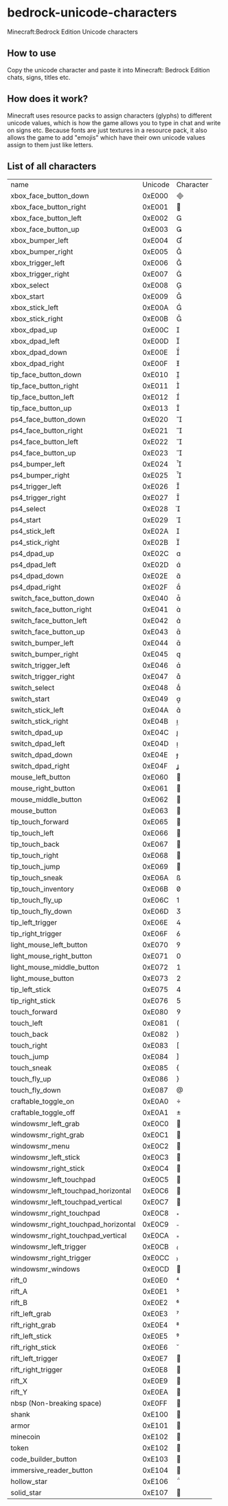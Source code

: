 # bedrock-unicode-characters
Minecraft:Bedrock Edition Unicode characters

## How to use
Copy the unicode character and paste it into Minecraft: Bedrock Edition chats, signs, titles etc.

## How does it work?
Minecraft uses resource packs to assign characters (glyphs) to different unicode values, which is how the game allows you to type in chat and write on signs etc. Because fonts are just textures in a resource pack, it also allows the game to add "emojis" which have their own unicode values assign to them just like letters.

## List of all characters

<table cellspacing="0" border="0">
    <colgroup width="268"></colgroup>
    <colgroup width="70"></colgroup>
    <colgroup width="79"></colgroup>
    <tr>
        <td height="21" valign=bottom>name</td>
        <td valign=bottom>Unicode</td>
        <td valign=bottom>Character</td>
    </tr>
    <tr>
        <td height="21" valign=bottom>xbox_face_button_down</td>
        <td valign=bottom>0xE000</td>
        <td valign=bottom>&#57344;</td>
    </tr>
    <tr>
        <td height="21" valign=bottom>xbox_face_button_right</td>
        <td valign=bottom>0xE001</td>
        <td valign=bottom>&#57345;</td>
    </tr>
    <tr>
        <td height="21" valign=bottom>xbox_face_button_left</td>
        <td valign=bottom>0xE002</td>
        <td valign=bottom>&#57346;</td>
    </tr>
    <tr>
        <td height="21" valign=bottom>xbox_face_button_up</td>
        <td valign=bottom>0xE003</td>
        <td valign=bottom>&#57347;</td>
    </tr>
    <tr>
        <td height="21" valign=bottom>xbox_bumper_left</td>
        <td valign=bottom>0xE004</td>
        <td valign=bottom>&#57348;</td>
    </tr>
    <tr>
        <td height="21" valign=bottom>xbox_bumper_right</td>
        <td valign=bottom>0xE005</td>
        <td valign=bottom>&#57349;</td>
    </tr>
    <tr>
        <td height="21" valign=bottom>xbox_trigger_left</td>
        <td valign=bottom>0xE006</td>
        <td valign=bottom>&#57350;</td>
    </tr>
    <tr>
        <td height="21" valign=bottom>xbox_trigger_right</td>
        <td valign=bottom>0xE007</td>
        <td valign=bottom>&#57351;</td>
    </tr>
    <tr>
        <td height="21" valign=bottom>xbox_select</td>
        <td valign=bottom>0xE008</td>
        <td valign=bottom>&#57352;</td>
    </tr>
    <tr>
        <td height="21" valign=bottom>xbox_start</td>
        <td valign=bottom>0xE009</td>
        <td valign=bottom>&#57353;</td>
    </tr>
    <tr>
        <td height="21" valign=bottom>xbox_stick_left</td>
        <td valign=bottom>0xE00A</td>
        <td valign=bottom>&#57354;</td>
    </tr>
    <tr>
        <td height="21" valign=bottom>xbox_stick_right</td>
        <td valign=bottom>0xE00B</td>
        <td valign=bottom>&#57355;</td>
    </tr>
    <tr>
        <td height="21" valign=bottom>xbox_dpad_up</td>
        <td valign=bottom>0xE00C</td>
        <td valign=bottom>&#57356;</td>
    </tr>
    <tr>
        <td height="21" valign=bottom>xbox_dpad_left</td>
        <td valign=bottom>0xE00D</td>
        <td valign=bottom>&#57357;</td>
    </tr>
    <tr>
        <td height="21" valign=bottom>xbox_dpad_down</td>
        <td valign=bottom>0xE00E</td>
        <td valign=bottom>&#57358;</td>
    </tr>
    <tr>
        <td height="21" valign=bottom>xbox_dpad_right</td>
        <td valign=bottom>0xE00F</td>
        <td valign=bottom>&#57359;</td>
    </tr>
    <tr>
        <td height="21" valign=bottom>tip_face_button_down</td>
        <td valign=bottom>0xE010</td>
        <td valign=bottom>&#57360;</td>
    </tr>
    <tr>
        <td height="21" valign=bottom>tip_face_button_right</td>
        <td valign=bottom>0xE011</td>
        <td valign=bottom>&#57361;</td>
    </tr>
    <tr>
        <td height="21" valign=bottom>tip_face_button_left</td>
        <td valign=bottom>0xE012</td>
        <td valign=bottom>&#57362;</td>
    </tr>
    <tr>
        <td height="21" valign=bottom>tip_face_button_up</td>
        <td valign=bottom>0xE013</td>
        <td valign=bottom>&#57363;</td>
    </tr>
    <tr>
        <td height="21" valign=bottom>ps4_face_button_down</td>
        <td valign=bottom>0xE020</td>
        <td valign=bottom>&#57376;</td>
    </tr>
    <tr>
        <td height="21" valign=bottom>ps4_face_button_right</td>
        <td valign=bottom>0xE021</td>
        <td valign=bottom>&#57377;</td>
    </tr>
    <tr>
        <td height="21" valign=bottom>ps4_face_button_left</td>
        <td valign=bottom>0xE022</td>
        <td valign=bottom>&#57378;</td>
    </tr>
    <tr>
        <td height="21" valign=bottom>ps4_face_button_up</td>
        <td valign=bottom>0xE023</td>
        <td valign=bottom>&#57379;</td>
    </tr>
    <tr>
        <td height="21" valign=bottom>ps4_bumper_left</td>
        <td valign=bottom>0xE024</td>
        <td valign=bottom>&#57380;</td>
    </tr>
    <tr>
        <td height="21" valign=bottom>ps4_bumper_right</td>
        <td valign=bottom>0xE025</td>
        <td valign=bottom>&#57381;</td>
    </tr>
    <tr>
        <td height="21" valign=bottom>ps4_trigger_left</td>
        <td valign=bottom>0xE026</td>
        <td valign=bottom>&#57382;</td>
    </tr>
    <tr>
        <td height="21" valign=bottom>ps4_trigger_right</td>
        <td valign=bottom>0xE027</td>
        <td valign=bottom>&#57383;</td>
    </tr>
    <tr>
        <td height="21" valign=bottom>ps4_select</td>
        <td valign=bottom>0xE028</td>
        <td valign=bottom>&#57384;</td>
    </tr>
    <tr>
        <td height="21" valign=bottom>ps4_start</td>
        <td valign=bottom>0xE029</td>
        <td valign=bottom>&#57385;</td>
    </tr>
    <tr>
        <td height="21" valign=bottom>ps4_stick_left</td>
        <td valign=bottom>0xE02A</td>
        <td valign=bottom>&#57386;</td>
    </tr>
    <tr>
        <td height="21" valign=bottom>ps4_stick_right</td>
        <td valign=bottom>0xE02B</td>
        <td valign=bottom>&#57387;</td>
    </tr>
    <tr>
        <td height="21" valign=bottom>ps4_dpad_up</td>
        <td valign=bottom>0xE02C</td>
        <td valign=bottom>&#57388;</td>
    </tr>
    <tr>
        <td height="21" valign=bottom>ps4_dpad_left</td>
        <td valign=bottom>0xE02D</td>
        <td valign=bottom>&#57389;</td>
    </tr>
    <tr>
        <td height="21" valign=bottom>ps4_dpad_down</td>
        <td valign=bottom>0xE02E</td>
        <td valign=bottom>&#57390;</td>
    </tr>
    <tr>
        <td height="21" valign=bottom>ps4_dpad_right</td>
        <td valign=bottom>0xE02F</td>
        <td valign=bottom>&#57391;</td>
    </tr>
    <tr>
        <td height="21" valign=bottom>switch_face_button_down</td>
        <td valign=bottom>0xE040</td>
        <td valign=bottom>&#57408;</td>
    </tr>
    <tr>
        <td height="21" valign=bottom>switch_face_button_right</td>
        <td valign=bottom>0xE041</td>
        <td valign=bottom>&#57409;</td>
    </tr>
    <tr>
        <td height="21" valign=bottom>switch_face_button_left</td>
        <td valign=bottom>0xE042</td>
        <td valign=bottom>&#57410;</td>
    </tr>
    <tr>
        <td height="21" valign=bottom>switch_face_button_up</td>
        <td valign=bottom>0xE043</td>
        <td valign=bottom>&#57411;</td>
    </tr>
    <tr>
        <td height="21" valign=bottom>switch_bumper_left</td>
        <td valign=bottom>0xE044</td>
        <td valign=bottom>&#57412;</td>
    </tr>
    <tr>
        <td height="21" valign=bottom>switch_bumper_right</td>
        <td valign=bottom>0xE045</td>
        <td valign=bottom>&#57413;</td>
    </tr>
    <tr>
        <td height="21" valign=bottom>switch_trigger_left</td>
        <td valign=bottom>0xE046</td>
        <td valign=bottom>&#57414;</td>
    </tr>
    <tr>
        <td height="21" valign=bottom>switch_trigger_right</td>
        <td valign=bottom>0xE047</td>
        <td valign=bottom>&#57415;</td>
    </tr>
    <tr>
        <td height="21" valign=bottom>switch_select</td>
        <td valign=bottom>0xE048</td>
        <td valign=bottom>&#57416;</td>
    </tr>
    <tr>
        <td height="21" valign=bottom>switch_start</td>
        <td valign=bottom>0xE049</td>
        <td valign=bottom>&#57417;</td>
    </tr>
    <tr>
        <td height="21" valign=bottom>switch_stick_left</td>
        <td valign=bottom>0xE04A</td>
        <td valign=bottom>&#57418;</td>
    </tr>
    <tr>
        <td height="21" valign=bottom>switch_stick_right</td>
        <td valign=bottom>0xE04B</td>
        <td valign=bottom>&#57419;</td>
    </tr>
    <tr>
        <td height="21" valign=bottom>switch_dpad_up</td>
        <td valign=bottom>0xE04C</td>
        <td valign=bottom>&#57420;</td>
    </tr>
    <tr>
        <td height="21" valign=bottom>switch_dpad_left</td>
        <td valign=bottom>0xE04D</td>
        <td valign=bottom>&#57421;</td>
    </tr>
    <tr>
        <td height="21" valign=bottom>switch_dpad_down</td>
        <td valign=bottom>0xE04E</td>
        <td valign=bottom>&#57422;</td>
    </tr>
    <tr>
        <td height="21" valign=bottom>switch_dpad_right</td>
        <td valign=bottom>0xE04F</td>
        <td valign=bottom>&#57423;</td>
    </tr>
    <tr>
        <td height="21" valign=bottom>mouse_left_button</td>
        <td valign=bottom>0xE060</td>
        <td valign=bottom>&#57440;</td>
    </tr>
    <tr>
        <td height="21" valign=bottom>mouse_right_button</td>
        <td valign=bottom>0xE061</td>
        <td valign=bottom>&#57441;</td>
    </tr>
    <tr>
        <td height="21" valign=bottom>mouse_middle_button</td>
        <td valign=bottom>0xE062</td>
        <td valign=bottom>&#57442;</td>
    </tr>
    <tr>
        <td height="21" valign=bottom>mouse_button</td>
        <td valign=bottom>0xE063</td>
        <td valign=bottom>&#57443;</td>
    </tr>
    <tr>
        <td height="21" valign=bottom>tip_touch_forward</td>
        <td valign=bottom>0xE065</td>
        <td valign=bottom>&#57445;</td>
    </tr>
    <tr>
        <td height="21" valign=bottom>tip_touch_left</td>
        <td valign=bottom>0xE066</td>
        <td valign=bottom>&#57446;</td>
    </tr>
    <tr>
        <td height="21" valign=bottom>tip_touch_back</td>
        <td valign=bottom>0xE067</td>
        <td valign=bottom>&#57447;</td>
    </tr>
    <tr>
        <td height="21" valign=bottom>tip_touch_right</td>
        <td valign=bottom>0xE068</td>
        <td valign=bottom>&#57448;</td>
    </tr>
    <tr>
        <td height="21" valign=bottom>tip_touch_jump</td>
        <td valign=bottom>0xE069</td>
        <td valign=bottom>&#57449;</td>
    </tr>
    <tr>
        <td height="21" valign=bottom>tip_touch_sneak</td>
        <td valign=bottom>0xE06A</td>
        <td valign=bottom>&#57450;</td>
    </tr>
    <tr>
        <td height="21" valign=bottom>tip_touch_inventory</td>
        <td valign=bottom>0xE06B</td>
        <td valign=bottom>&#57451;</td>
    </tr>
    <tr>
        <td height="21" valign=bottom>tip_touch_fly_up</td>
        <td valign=bottom>0xE06C</td>
        <td valign=bottom>&#57452;</td>
    </tr>
    <tr>
        <td height="21" valign=bottom>tip_touch_fly_down</td>
        <td valign=bottom>0xE06D</td>
        <td valign=bottom>&#57453;</td>
    </tr>
    <tr>
        <td height="21" valign=bottom>tip_left_trigger</td>
        <td valign=bottom>0xE06E</td>
        <td valign=bottom>&#57454;</td>
    </tr>
    <tr>
        <td height="21" valign=bottom>tip_right_trigger</td>
        <td valign=bottom>0xE06F</td>
        <td valign=bottom>&#57455;</td>
    </tr>
    <tr>
        <td height="21" valign=bottom>light_mouse_left_button</td>
        <td valign=bottom>0xE070</td>
        <td valign=bottom>&#57456;</td>
    </tr>
    <tr>
        <td height="21" valign=bottom>light_mouse_right_button</td>
        <td valign=bottom>0xE071</td>
        <td valign=bottom>&#57457;</td>
    </tr>
    <tr>
        <td height="21" valign=bottom>light_mouse_middle_button</td>
        <td valign=bottom>0xE072</td>
        <td valign=bottom>&#57458;</td>
    </tr>
    <tr>
        <td height="21" valign=bottom>light_mouse_button</td>
        <td valign=bottom>0xE073</td>
        <td valign=bottom>&#57459;</td>
    </tr>
    <tr>
        <td height="21" valign=bottom>tip_left_stick</td>
        <td valign=bottom>0xE075</td>
        <td valign=bottom>&#57461;</td>
    </tr>
    <tr>
        <td height="21" valign=bottom>tip_right_stick</td>
        <td valign=bottom>0xE076</td>
        <td valign=bottom>&#57462;</td>
    </tr>
    <tr>
        <td height="21" valign=bottom>touch_forward</td>
        <td valign=bottom>0xE080</td>
        <td valign=bottom>&#57472;</td>
    </tr>
    <tr>
        <td height="21" valign=bottom>touch_left</td>
        <td valign=bottom>0xE081</td>
        <td valign=bottom>&#57473;</td>
    </tr>
    <tr>
        <td height="21" valign=bottom>touch_back</td>
        <td valign=bottom>0xE082</td>
        <td valign=bottom>&#57474;</td>
    </tr>
    <tr>
        <td height="21" valign=bottom>touch_right</td>
        <td valign=bottom>0xE083</td>
        <td valign=bottom>&#57475;</td>
    </tr>
    <tr>
        <td height="21" valign=bottom>touch_jump</td>
        <td valign=bottom>0xE084</td>
        <td valign=bottom>&#57476;</td>
    </tr>
    <tr>
        <td height="21" valign=bottom>touch_sneak</td>
        <td valign=bottom>0xE085</td>
        <td valign=bottom>&#57477;</td>
    </tr>
    <tr>
        <td height="21" valign=bottom>touch_fly_up</td>
        <td valign=bottom>0xE086</td>
        <td valign=bottom>&#57478;</td>
    </tr>
    <tr>
        <td height="21" valign=bottom>touch_fly_down</td>
        <td valign=bottom>0xE087</td>
        <td valign=bottom>&#57479;</td>
    </tr>
    <tr>
        <td height="21" valign=bottom>craftable_toggle_on</td>
        <td valign=bottom>0xE0A0</td>
        <td valign=bottom>&#57504;</td>
    </tr>
    <tr>
        <td height="21" valign=bottom>craftable_toggle_off</td>
        <td valign=bottom>0xE0A1</td>
        <td valign=bottom>&#57505;</td>
    </tr>
    <tr>
        <td height="21" valign=bottom>windowsmr_left_grab</td>
        <td valign=bottom>0xE0C0</td>
        <td valign=bottom>&#57536;</td>
    </tr>
    <tr>
        <td height="21" valign=bottom>windowsmr_right_grab</td>
        <td valign=bottom>0xE0C1</td>
        <td valign=bottom>&#57537;</td>
    </tr>
    <tr>
        <td height="21" valign=bottom>windowsmr_menu</td>
        <td valign=bottom>0xE0C2</td>
        <td valign=bottom>&#57538;</td>
    </tr>
    <tr>
        <td height="21" valign=bottom>windowsmr_left_stick</td>
        <td valign=bottom>0xE0C3</td>
        <td valign=bottom>&#57539;</td>
    </tr>
    <tr>
        <td height="21" valign=bottom>windowsmr_right_stick</td>
        <td valign=bottom>0xE0C4</td>
        <td valign=bottom>&#57540;</td>
    </tr>
    <tr>
        <td height="21" valign=bottom>windowsmr_left_touchpad</td>
        <td valign=bottom>0xE0C5</td>
        <td valign=bottom>&#57541;</td>
    </tr>
    <tr>
        <td height="21" valign=bottom>windowsmr_left_touchpad_horizontal</td>
        <td valign=bottom>0xE0C6</td>
        <td valign=bottom>&#57542;</td>
    </tr>
    <tr>
        <td height="21" valign=bottom>windowsmr_left_touchpad_vertical</td>
        <td valign=bottom>0xE0C7</td>
        <td valign=bottom>&#57543;</td>
    </tr>
    <tr>
        <td height="21" valign=bottom>windowsmr_right_touchpad</td>
        <td valign=bottom>0xE0C8</td>
        <td valign=bottom>&#57544;</td>
    </tr>
    <tr>
        <td height="21" valign=bottom>windowsmr_right_touchpad_horizontal</td>
        <td valign=bottom>0xE0C9</td>
        <td valign=bottom>&#57545;</td>
    </tr>
    <tr>
        <td height="21" valign=bottom>windowsmr_right_touchpad_vertical</td>
        <td valign=bottom>0xE0CA</td>
        <td valign=bottom>&#57546;</td>
    </tr>
    <tr>
        <td height="21" valign=bottom>windowsmr_left_trigger</td>
        <td valign=bottom>0xE0CB</td>
        <td valign=bottom>&#57547;</td>
    </tr>
    <tr>
        <td height="21" valign=bottom>windowsmr_right_trigger</td>
        <td valign=bottom>0xE0CC</td>
        <td valign=bottom>&#57548;</td>
    </tr>
    <tr>
        <td height="21" valign=bottom>windowsmr_windows</td>
        <td valign=bottom>0xE0CD</td>
        <td valign=bottom>&#57549;</td>
    </tr>
    <tr>
        <td height="21" valign=bottom>rift_0</td>
        <td valign=bottom>0xE0E0</td>
        <td valign=bottom>&#57568;</td>
    </tr>
    <tr>
        <td height="21" valign=bottom>rift_A</td>
        <td valign=bottom>0xE0E1</td>
        <td valign=bottom>&#57569;</td>
    </tr>
    <tr>
        <td height="21" valign=bottom>rift_B</td>
        <td valign=bottom>0xE0E2</td>
        <td valign=bottom>&#57570;</td>
    </tr>
    <tr>
        <td height="21" valign=bottom>rift_left_grab</td>
        <td valign=bottom>0xE0E3</td>
        <td valign=bottom>&#57571;</td>
    </tr>
    <tr>
        <td height="21" valign=bottom>rift_right_grab</td>
        <td valign=bottom>0xE0E4</td>
        <td valign=bottom>&#57572;</td>
    </tr>
    <tr>
        <td height="21" valign=bottom>rift_left_stick</td>
        <td valign=bottom>0xE0E5</td>
        <td valign=bottom>&#57573;</td>
    </tr>
    <tr>
        <td height="21" valign=bottom>rift_right_stick</td>
        <td valign=bottom>0xE0E6</td>
        <td valign=bottom>&#57574;</td>
    </tr>
    <tr>
        <td height="21" valign=bottom>rift_left_trigger</td>
        <td valign=bottom>0xE0E7</td>
        <td valign=bottom>&#57575;</td>
    </tr>
    <tr>
        <td height="21" valign=bottom>rift_right_trigger</td>
        <td valign=bottom>0xE0E8</td>
        <td valign=bottom>&#57576;</td>
    </tr>
    <tr>
        <td height="21" valign=bottom>rift_X</td>
        <td valign=bottom>0xE0E9</td>
        <td valign=bottom>&#57577;</td>
    </tr>
    <tr>
        <td height="21" valign=bottom>rift_Y</td>
        <td valign=bottom>0xE0EA</td>
        <td valign=bottom>&#57578;</td>
    </tr>
    <tr>
        <td height="21" valign=bottom>nbsp (Non-breaking space)</td>
        <td valign=bottom>0xE0FF</td>
        <td valign=bottom>&#57599;</td>
    </tr>
    <tr>
        <td height="21" valign=bottom>shank</td>
        <td valign=bottom>0xE100</td>
        <td valign=bottom>&#57600;</td>
    </tr>
    <tr>
        <td height="21" valign=bottom>armor</td>
        <td valign=bottom>0xE101</td>
        <td valign=bottom>&#57601;</td>
    </tr>
    <tr>
        <td height="21" valign=bottom>minecoin</td>
        <td valign=bottom>0xE102</td>
        <td valign=bottom>&#57602;</td>
    </tr>
    <tr>
        <td height="21" valign=bottom>token</td>
        <td valign=bottom>0xE102</td>
        <td valign=bottom>&#57602;</td>
    </tr>
    <tr>
        <td height="21" valign=bottom>code_builder_button</td>
        <td valign=bottom>0xE103</td>
        <td valign=bottom>&#57603;</td>
    </tr>
    <tr>
        <td height="21" valign=bottom>immersive_reader_button</td>
        <td valign=bottom>0xE104</td>
        <td valign=bottom>&#57604;</td>
    </tr>
    <tr>
        <td height="21" valign=bottom>hollow_star</td>
        <td valign=bottom>0xE106</td>
        <td valign=bottom>&#57606;</td>
    </tr>
    <tr>
        <td height="21" valign=bottom>solid_star</td>
        <td valign=bottom>0xE107</td>
        <td valign=bottom>&#57607;</td>
    </tr>
</table>
